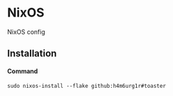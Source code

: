 # NixOS
NixOS config

## Installation

#### Command
```
sudo nixos-install --flake github:h4m6urg1r#toaster
```
<!-- ### TODO -->
<!-- - [ ] Remove colorscheme managed by stylix -->
<!-- - [ ] Update nixvim -->
<!-- - [X] Remove ags -->
<!---->
<!-- ---- -->
<!-- - This readme could be way behind -->
